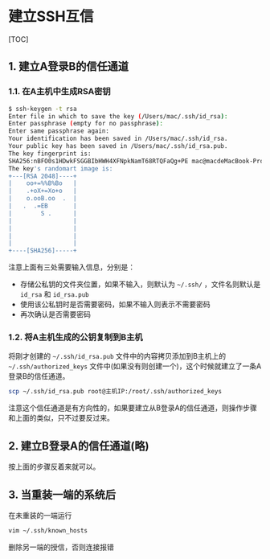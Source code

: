 # 建立SSH互信

[TOC]

## 1. 建立A登录B的信任通道

### 1.1. 在A主机中生成RSA密钥

```sh
$ ssh-keygen -t rsa
Enter file in which to save the key (/Users/mac/.ssh/id_rsa): 
Enter passphrase (empty for no passphrase): 
Enter same passphrase again: 
Your identification has been saved in /Users/mac/.ssh/id_rsa.
Your public key has been saved in /Users/mac/.ssh/id_rsa.pub.
The key fingerprint is:
SHA256:nBFO0s1HDwkFSGGBIbHWH4XFNpkNamT68RTQFaQg+PE mac@macdeMacBook-Pro.local
The key's randomart image is:
+---[RSA 2048]----+
|    oo+=%%B%Bo   |
|    .+oX+=Xo+o   |
|    o.ooB.oo  .  |
|   .  .=EB       |
|        S .      |
|                 |
|                 |
|                 |
|                 |
+----[SHA256]-----+
```

注意上面有三处需要输入信息，分别是：

- 存储公私钥的文件夹位置，如果不输入，则默认为 ```~/.ssh/``` ，文件名则默认是 ```id_rsa``` 和 ```id_rsa.pub```
- 使用该公私钥时是否需要密码，如果不输入则表示不需要密码
- 再次确认是否需要密码

### 1.2. 将A主机生成的公钥复制到B主机

将刚才创建的 ```~/.ssh/id_rsa.pub``` 文件中的内容拷贝添加到B主机上的 ```~/.ssh/authorized_keys``` 文件中(如果没有则创建一个)，这个时候就建立了一条A登录B的信任通道。

```sh
scp ~/.ssh/id_rsa.pub root@主机IP:/root/.ssh/authorized_keys
```

注意这个信任通道是有方向性的，如果要建立从B登录A的信任通道，则操作步骤和上面的类似，只不过要反过来。

## 2. 建立B登录A的信任通道(略)

按上面的步骤反着来就可以。

## 3. 当重装一端的系统后

在未重装的一端运行

```sh
vim ~/.ssh/known_hosts
```

删除另一端的授信，否则连接报错
